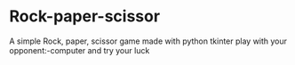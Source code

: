 # Rock-paper-scissor
A simple Rock, paper, scissor game made with python tkinter
play with your opponent:-computer and try your luck
